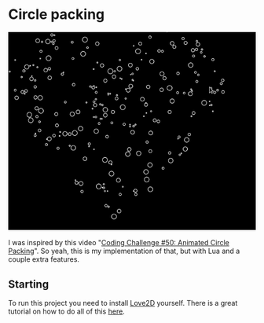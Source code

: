 # Circle packing

![Exampel](example.gif)

I was inspired by this video "[Coding Challenge #50: Animated Circle Packing](https://www.youtube.com/watch?v=QHEQuoIKgNE)".
So yeah, this is my implementation of that, but with Lua and a couple extra features.

## Starting

To run this project you need to install [Love2D](https://love2d.org) yourself.
There is a great tutorial on how to do all of this [here](https://love2d.org/wiki/Getting_Started).

